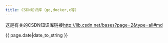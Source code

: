 ```yaml
---
title: CSDN知识库（go,docker,c等）
---
```

这是有关的CSDN知识库链接<http://lib.csdn.net/bases?page=2&type=all#md>

{{ page.date|date_to_string }}
